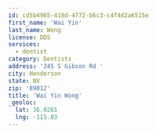 ```yaml
---
id: cd5b4965-418d-4772-b6c3-c4f4d2a6515e
first_name: 'Wai Yin'
last_name: Wong
license: DDS
services:
  - dentist
category: Dentists
address: '245 S Gibson Rd '
city: Henderson
state: NV
zip: '89012'
title: 'Wai Yin Wong'
_geoloc:
  lat: 36.0261
  lng: -115.03
---
```


